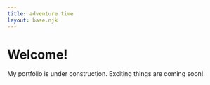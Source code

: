 ```yaml
---
title: adventure time
layout: base.njk
---
```


# Welcome!

My portfolio is under construction. Exciting things are coming soon!
